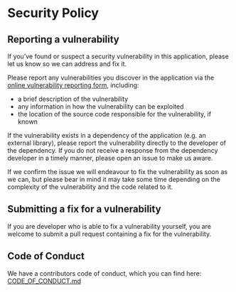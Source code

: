 # Security Policy

## Reporting a vulnerability

If you’ve found or suspect a security vulnerability in this application, please let us know so we can address and fix it.

Please report any vulnerabilities you discover in the application via the [online vulnerability reporting form](https://github.com/orryverducci/StreamSDR/security/advisories/new), including:

- a brief description of the vulnerability
- any information in how the vulnerability can be exploited
- the location of the source code responsible for the vulnerability, if known

If the vulnerability exists in a dependency of the application (e.g. an external library), please report the vulnerability directly to the developer of the dependency. If you do not receive a response from the dependency developer in a timely manner, please open an issue to make us aware.

If we confirm the issue we will endeavour to fix the vulnerability as soon as we can, but please bear in mind it may take some time depending on the complexity of the vulnerability and the code related to it.

## Submitting a fix for a vulnerability

If you are developer who is able to fix a vulnerability yourself, you are welcome to submit a pull request containing a fix for the vulnerability.

## Code of Conduct

We have a contributors code of conduct, which you can find here: [CODE_OF_CONDUCT.md](CODE_OF_CONDUCT.md)
